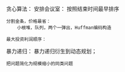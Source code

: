 贪心算法：
	安排会议室：
		按照结束时间最早排序

	分割金条，价格最省：
		小根堆，队列，两个一弹出，Huffman编码构造

	最大投资利润顺序：

暴力递归：
	暴力递归衍生到动态规划；

	把问题简化为规模缩小的同类问题